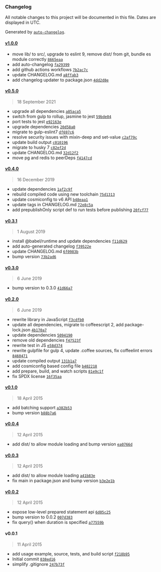 ### Changelog

All notable changes to this project will be documented in this file. Dates are displayed in UTC.

Generated by [`auto-changelog`](https://github.com/CookPete/auto-changelog).

#### [v1.0.0](https://github.com/ayan4m1/pg-redis/compare/v0.5.0...v1.0.0)

- move lib/ to src/, upgrade to eslint 9, remove dist/ from git, bundle es module correctly [`8665eaa`](https://github.com/ayan4m1/pg-redis/commit/8665eaace89d21c7e9762e16ab2bfad67b31671d)
- add auto-changelog [`fa29399`](https://github.com/ayan4m1/pg-redis/commit/fa293991b4370068584d963d07545d1f73d39eb4)
- add github actions workflows [`7b2ac7c`](https://github.com/ayan4m1/pg-redis/commit/7b2ac7c409cd8a86687f5c65c3a100dcfeadf29b)
- update CHANGELOG.md [`a8ffab3`](https://github.com/ayan4m1/pg-redis/commit/a8ffab32f11e882068665656a8eb36ce5d2286df)
- add changelog updater to package.json [`4dd2d8e`](https://github.com/ayan4m1/pg-redis/commit/4dd2d8e904c5d3cb8812a811eac6691b4b276144)

#### [v0.5.0](https://github.com/ayan4m1/pg-redis/compare/v0.4.0...v0.5.0)

> 18 September 2021

- upgrade all dependencies [`a85aca5`](https://github.com/ayan4m1/pg-redis/commit/a85aca5bdccacb077413db44d2794a7cf3c86a07)
- switch from gulp to rollup, jasmine to jest [`59bde04`](https://github.com/ayan4m1/pg-redis/commit/59bde04087c63dc458b6eb02ee23e68ca9bdb8d6)
- port tests to jest [`e92163e`](https://github.com/ayan4m1/pg-redis/commit/e92163eb3bbf89658105707ac2db4e6941f8ff15)
- upgrade dependencies [`20d58a0`](https://github.com/ayan4m1/pg-redis/commit/20d58a01badb6c7e34ce7cc72c32050eec1b667e)
- migrate to gulp-eslint7 [`df697c6`](https://github.com/ayan4m1/pg-redis/commit/df697c65d2b59447b70b13a5b54fba1b8b795d04)
- resolve security issues with mixin-deep and set-value [`c2af79c`](https://github.com/ayan4m1/pg-redis/commit/c2af79cf2c8cde51462f28176519a95496d16326)
- update build output [`c010196`](https://github.com/ayan4m1/pg-redis/commit/c0101965ce87279a3901abb2d60b7abc9558f917)
- migrate to husky 7 [`c82ef2d`](https://github.com/ayan4m1/pg-redis/commit/c82ef2d2b285fe77633831eefeb505dca1ab4ca7)
- update CHANGELOG.md [`32d12f2`](https://github.com/ayan4m1/pg-redis/commit/32d12f2997b1f3aed17dd8b8933cf65bf8b0904f)
- move pg and redis to peerDeps [`f4147cd`](https://github.com/ayan4m1/pg-redis/commit/f4147cdf42ab374056db3fd282f595ba90a4d9a3)

#### [v0.4.0](https://github.com/ayan4m1/pg-redis/compare/v0.3.1...v0.4.0)

> 16 December 2019

- update dependencies [`1af2c9f`](https://github.com/ayan4m1/pg-redis/commit/1af2c9f2c33e786c0042dd3db113c44766b32c61)
- rebuild compiled code using new toolchain [`75d1313`](https://github.com/ayan4m1/pg-redis/commit/75d131349c792979136e84da3a8fd5771982e0c7)
- update cosmiconfig to v6 API [`b48eaa1`](https://github.com/ayan4m1/pg-redis/commit/b48eaa15eff4d31cd419c900bc78b28d9a237313)
- update tags in CHANGELOG.md [`72e8c5a`](https://github.com/ayan4m1/pg-redis/commit/72e8c5a727251ed272bf8765c19ffec57502a193)
- add prepublishOnly script def to run tests before publishing [`20fcf77`](https://github.com/ayan4m1/pg-redis/commit/20fcf777855af340d563138a0f03495a7c9657c6)

#### [v0.3.1](https://github.com/ayan4m1/pg-redis/compare/v0.3.0...v0.3.1)

> 1 August 2019

- install @babel/runtime and update dependencies [`f11d629`](https://github.com/ayan4m1/pg-redis/commit/f11d629e31e71c038fdd00a6ce6829adf3f3c87c)
- add auto-generated changelog [`f39522e`](https://github.com/ayan4m1/pg-redis/commit/f39522e612d72dd325e6489c79019ff1d7fec894)
- update CHANGELOG.md [`6f0983b`](https://github.com/ayan4m1/pg-redis/commit/6f0983b6a2ede8711fac9522e5d2c48171e33d1c)
- bump version [`73b2ad6`](https://github.com/ayan4m1/pg-redis/commit/73b2ad6d6e2cfd267553fad3f3aa99d3ea7daba0)

#### [v0.3.0](https://github.com/ayan4m1/pg-redis/compare/v0.2.0...v0.3.0)

> 6 June 2019

- bump version to 0.3.0 [`41d66a7`](https://github.com/ayan4m1/pg-redis/commit/41d66a7f43d375445b49a15b2250597dfda9b0d4)

#### [v0.2.0](https://github.com/ayan4m1/pg-redis/compare/v0.1.0...v0.2.0)

> 6 June 2019

- rewrite library in JavaScript [`f3cdfb0`](https://github.com/ayan4m1/pg-redis/commit/f3cdfb07ef3141622258fd730bbbf91613d13bd1)
- update all dependencies, migrate to coffeescript 2, add package-lock.json [`4b170a7`](https://github.com/ayan4m1/pg-redis/commit/4b170a7572026fdd816815fa4e958f59f3698a93)
- update dependencies [`5094190`](https://github.com/ayan4m1/pg-redis/commit/50941909d532bf40d9ddaa616cbc842e64d8c416)
- remove old dependencies [`f47523f`](https://github.com/ayan4m1/pg-redis/commit/f47523f8bbd407ce9ea75cc9a2aa537432521fbb)
- rewrite test in JS [`e58d374`](https://github.com/ayan4m1/pg-redis/commit/e58d37479e1f0ba658d08935475739481a608d52)
- rewrite gulpfile for gulp 4, update .coffee sources, fix coffeelint errors [`8460471`](https://github.com/ayan4m1/pg-redis/commit/8460471ee2d608b1f64e0704cbb6992a06dabcf6)
- update compiled output [`131b1a7`](https://github.com/ayan4m1/pg-redis/commit/131b1a7e566bfc73472bd53e42a07a753ed1b528)
- add cosmiconfig based config file [`b402218`](https://github.com/ayan4m1/pg-redis/commit/b402218c3e0d2ea8c6f5911078cb50749d1999cc)
- add prepare, build, and watch scripts [`81e9c1f`](https://github.com/ayan4m1/pg-redis/commit/81e9c1fa8f8c950b125cf88a44e38cb40361fb01)
- fix SPDX license [`16f35aa`](https://github.com/ayan4m1/pg-redis/commit/16f35aab6ab406370030a31e1ba1d6dc8cb6212f)

#### [v0.1.0](https://github.com/ayan4m1/pg-redis/compare/v0.0.4...v0.1.0)

> 18 April 2015

- add batching support [`a382b53`](https://github.com/ayan4m1/pg-redis/commit/a382b53ae2dbde60328931e98a3e9b0d4caf7050)
- bump version [`b88b7a6`](https://github.com/ayan4m1/pg-redis/commit/b88b7a65d1041ffc9dd7e54f56eb933cb4b3b5b1)

#### [v0.0.4](https://github.com/ayan4m1/pg-redis/compare/v0.0.3...v0.0.4)

> 12 April 2015

- add dist/ to allow module loading and bump version [`ea0766d`](https://github.com/ayan4m1/pg-redis/commit/ea0766d1bbe0e97bb39798f545d57433b73114d4)

#### [v0.0.3](https://github.com/ayan4m1/pg-redis/compare/v0.0.2...v0.0.3)

> 12 April 2015

- add dist/ to allow module loading [`a41b83e`](https://github.com/ayan4m1/pg-redis/commit/a41b83e978454af37af29c5a6abcafe67eae5995)
- fix main in package.json and bump version [`b3e2e1b`](https://github.com/ayan4m1/pg-redis/commit/b3e2e1b0057c86c2ab528acee2272704a95c3788)

#### [v0.0.2](https://github.com/ayan4m1/pg-redis/compare/v0.0.1...v0.0.2)

> 12 April 2015

- expose low-level prepared statement api [`6d05c25`](https://github.com/ayan4m1/pg-redis/commit/6d05c25c9f7c50b1eb18effa49cd7a763da4fbd3)
- bump version to 0.0.2 [`007d383`](https://github.com/ayan4m1/pg-redis/commit/007d383598bc338a7bb539d0d5b416f53c850fcd)
- fix query() when duration is specified [`a77559b`](https://github.com/ayan4m1/pg-redis/commit/a77559bb4f7d4daa165634f72ed953bcbb20dc4c)

#### v0.0.1

> 11 April 2015

- add usage example, source, tests, and build script [`f218b95`](https://github.com/ayan4m1/pg-redis/commit/f218b952c6d5df3f5e76d2bd27285d8e8ab5ed31)
- Initial commit [`038ed16`](https://github.com/ayan4m1/pg-redis/commit/038ed1652e85e091d1a9df6b535616df4231487c)
- simplify .gitignore [`247b73f`](https://github.com/ayan4m1/pg-redis/commit/247b73fca447b67239b9a4c5788a0e2a62e04ef6)
